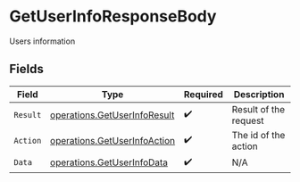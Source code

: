 # GetUserInfoResponseBody

Users information


## Fields

| Field                                                                        | Type                                                                         | Required                                                                     | Description                                                                  |
| ---------------------------------------------------------------------------- | ---------------------------------------------------------------------------- | ---------------------------------------------------------------------------- | ---------------------------------------------------------------------------- |
| `Result`                                                                     | [operations.GetUserInfoResult](../../models/operations/getuserinforesult.md) | :heavy_check_mark:                                                           | Result of the request                                                        |
| `Action`                                                                     | [operations.GetUserInfoAction](../../models/operations/getuserinfoaction.md) | :heavy_check_mark:                                                           | The id of the action                                                         |
| `Data`                                                                       | [operations.GetUserInfoData](../../models/operations/getuserinfodata.md)     | :heavy_check_mark:                                                           | N/A                                                                          |
